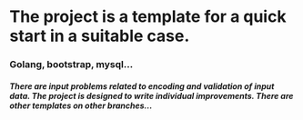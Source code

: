 # The project is a template for a quick start in a suitable case.
### Golang, bootstrap, mysql...
##### There are input problems related to encoding and validation of input data. The project is designed to write individual improvements. There are other templates on other branches...
